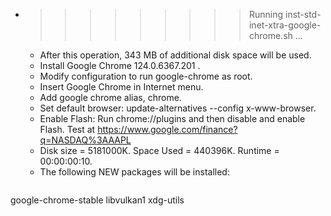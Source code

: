 * >>>>>>>>> Running inst-std-inet-xtra-google-chrome.sh ...
  * After this operation, 343 MB of additional disk space will be used.
  * Install Google Chrome 124.0.6367.201 .
  * Modify configuration to run google-chrome as root.
  * Insert Google Chrome in Internet menu.
  * Add google chrome alias, chrome.
  * Set default browser: update-alternatives --config x-www-browser.
  * Enable Flash: Run chrome://plugins and then disable and enable Flash. Test at https://www.google.com/finance?q=NASDAQ%3AAAPL
  * Disk size = 5181000K. Space Used = 440396K. Runtime = 00:00:00:10.
  * The following NEW packages will be installed:
  ```bash
google-chrome-stable libvulkan1 xdg-utils
  ```
